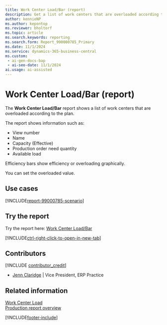 ```yaml
---
title: Work Center Load/Bar (report)
description: Get a list of work centers that are overloaded according to the plan.
author: kennieNP
ms.author: kepontop
ms.reviewer: bholtorf
ms.topic: article
ms.search.keywords: reporting
ms.search.form: Report_990000785_Primary
ms.date: 11/1/2024
ms.service: dynamics-365-business-central
ms.custom:
 - ai-gen-docs-bap
 - ai-seo-date: 11/1/2024
ai.usage: ai-assisted
---
```


# Work Center Load/Bar (report)

The **Work Center Load/Bar** report shows a list of work centers that are overloaded according to the plan.  

The report shows information such as:

- View number
- Name
- Capacity (Effective)
- Production order need quantity
- Available load

Efficiency bars show efficiency or overloading graphically.

You can set the overloaded value.

## Use cases

[!INCLUDE[report-99000785-scenario](../includes/report-99000785-scenario-include.md)]

<!-- 

Prompt

Below is a report in an ERP system. Provide 3-4 use cases for different personas working with manufacturing

Format like this:    
  
As a <persona>, use the report to    
* use case 1  
* use case 2    

Do not capitalize the persona names. 

Do not start lines with "Use the data to"

## Report name
Work Centre Load/Bar

## Report description
The *Work Centre Load/Bar* report shows a list of Work Centers that are overloaded according to the plan.  
The report shows information such as View No., Name, Cappacity (Effective), Prod Order Need Qty, and Available Load.
Efficiency or overloading is shown graphically by efficiency bars. 
The user can set the overloaded value.

### What the report does

### Use cases
See a list of Work Centers that are overloaded according to the plan.

Please include your data sources and URLs

-->

## Try the report

Try the report here: [Work Center Load/Bar](https://businesscentral.dynamics.com?report=990000785)

[!INCLUDE[ctrl-right-click-to-open-in-new-tab](../includes/ctrl-right-click-to-open-in-new-tab.md)]

## Contributors

[!INCLUDE [contributor_credit](../includes/contributor_credit.md)]

- [Jenn Claridge](https://www.linkedin.com/in/jenn-morton-sabre/) | Vice President, ERP Practice

## Related information

[Work Center Load](report-99000783.md)  
[Production report overview](../production-reports.md)  

[!INCLUDE[footer-include](../includes/footer-banner.md)]
